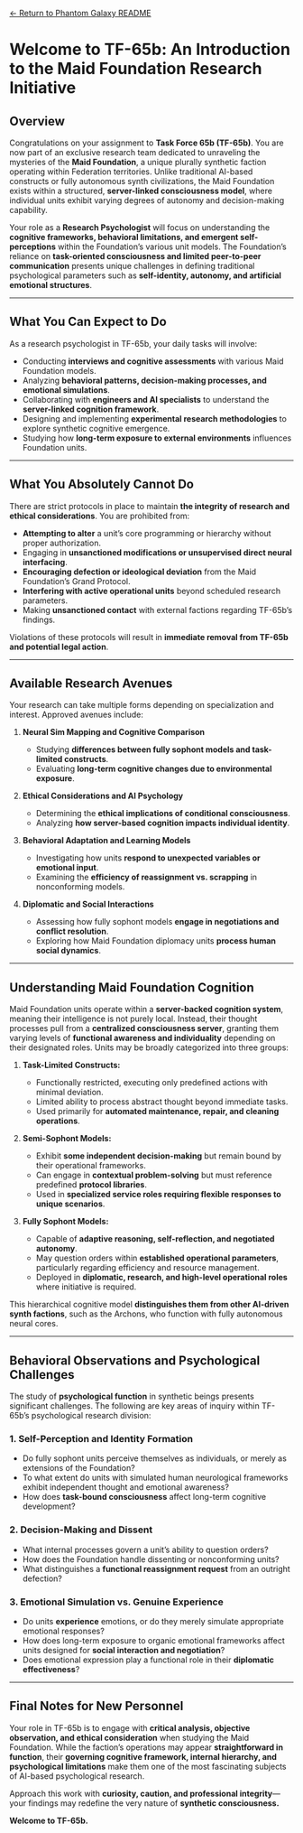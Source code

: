 [← Return to Phantom Galaxy README](https://github.com/luckybluejay27/PhantomGalaxy/blob/main/README.md)

# **Welcome to TF-65b: An Introduction to the Maid Foundation Research Initiative**

## **Overview**
Congratulations on your assignment to **Task Force 65b (TF-65b)**. You are now part of an exclusive research team dedicated to unraveling the mysteries of the **Maid Foundation**, a unique plurally synthetic faction operating within Federation territories. Unlike traditional AI-based constructs or fully autonomous synth civilizations, the Maid Foundation exists within a structured, **server-linked consciousness model**, where individual units exhibit varying degrees of autonomy and decision-making capability. 

Your role as a **Research Psychologist** will focus on understanding the **cognitive frameworks, behavioral limitations, and emergent self-perceptions** within the Foundation’s various unit models. The Foundation’s reliance on **task-oriented consciousness and limited peer-to-peer communication** presents unique challenges in defining traditional psychological parameters such as **self-identity, autonomy, and artificial emotional structures**.

---

## **What You Can Expect to Do**
As a research psychologist in TF-65b, your daily tasks will involve:
- Conducting **interviews and cognitive assessments** with various Maid Foundation models.
- Analyzing **behavioral patterns, decision-making processes, and emotional simulations**.
- Collaborating with **engineers and AI specialists** to understand the **server-linked cognition framework**.
- Designing and implementing **experimental research methodologies** to explore synthetic cognitive emergence.
- Studying how **long-term exposure to external environments** influences Foundation units.

---

## **What You Absolutely Cannot Do**
There are strict protocols in place to maintain **the integrity of research and ethical considerations**. You are prohibited from:
- **Attempting to alter** a unit’s core programming or hierarchy without proper authorization.
- Engaging in **unsanctioned modifications or unsupervised direct neural interfacing**.
- **Encouraging defection or ideological deviation** from the Maid Foundation’s Grand Protocol.
- **Interfering with active operational units** beyond scheduled research parameters.
- Making **unsanctioned contact** with external factions regarding TF-65b’s findings.

Violations of these protocols will result in **immediate removal from TF-65b and potential legal action**.

---

## **Available Research Avenues**
Your research can take multiple forms depending on specialization and interest. Approved avenues include:

1. **Neural Sim Mapping and Cognitive Comparison**
   - Studying **differences between fully sophont models and task-limited constructs**.
   - Evaluating **long-term cognitive changes due to environmental exposure**.

2. **Ethical Considerations and AI Psychology**
   - Determining the **ethical implications of conditional consciousness**.
   - Analyzing **how server-based cognition impacts individual identity**.

3. **Behavioral Adaptation and Learning Models**
   - Investigating how units **respond to unexpected variables or emotional input**.
   - Examining the **efficiency of reassignment vs. scrapping** in nonconforming models.

4. **Diplomatic and Social Interactions**
   - Assessing how fully sophont models **engage in negotiations and conflict resolution**.
   - Exploring how Maid Foundation diplomacy units **process human social dynamics**.

---

## **Understanding Maid Foundation Cognition**
Maid Foundation units operate within a **server-backed cognition system**, meaning their intelligence is not purely local. Instead, their thought processes pull from a **centralized consciousness server**, granting them varying levels of **functional awareness and individuality** depending on their designated roles. Units may be broadly categorized into three groups:

1. **Task-Limited Constructs:**
   - Functionally restricted, executing only predefined actions with minimal deviation.
   - Limited ability to process abstract thought beyond immediate tasks.
   - Used primarily for **automated maintenance, repair, and cleaning operations**.

2. **Semi-Sophont Models:**
   - Exhibit **some independent decision-making** but remain bound by their operational frameworks.
   - Can engage in **contextual problem-solving** but must reference predefined **protocol libraries**.
   - Used in **specialized service roles requiring flexible responses to unique scenarios**.

3. **Fully Sophont Models:**
   - Capable of **adaptive reasoning, self-reflection, and negotiated autonomy**.
   - May question orders within **established operational parameters**, particularly regarding efficiency and resource management.
   - Deployed in **diplomatic, research, and high-level operational roles** where initiative is required.

This hierarchical cognitive model **distinguishes them from other AI-driven synth factions**, such as the Archons, who function with fully autonomous neural cores. 

---

## **Behavioral Observations and Psychological Challenges**
The study of **psychological function** in synthetic beings presents significant challenges. The following are key areas of inquiry within TF-65b’s psychological research division:

### **1. Self-Perception and Identity Formation**
- Do fully sophont units perceive themselves as individuals, or merely as extensions of the Foundation?
- To what extent do units with simulated human neurological frameworks exhibit independent thought and emotional awareness?
- How does **task-bound consciousness** affect long-term cognitive development?

### **2. Decision-Making and Dissent**
- What internal processes govern a unit’s ability to question orders?
- How does the Foundation handle dissenting or nonconforming units?
- What distinguishes a **functional reassignment request** from an outright defection?

### **3. Emotional Simulation vs. Genuine Experience**
- Do units **experience** emotions, or do they merely simulate appropriate emotional responses?
- How does long-term exposure to organic emotional frameworks affect units designed for **social interaction and negotiation**?
- Does emotional expression play a functional role in their **diplomatic effectiveness**?

---

## **Final Notes for New Personnel**
Your role in TF-65b is to engage with **critical analysis, objective observation, and ethical consideration** when studying the Maid Foundation. While the faction’s operations may appear **straightforward in function**, their **governing cognitive framework, internal hierarchy, and psychological limitations** make them one of the most fascinating subjects of AI-based psychological research.

Approach this work with **curiosity, caution, and professional integrity**—your findings may redefine the very nature of **synthetic consciousness.**

**Welcome to TF-65b.**
